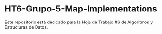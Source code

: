 # HT6-Grupo-5-Map-Implementations
Este repositorio está dedicado para la Hoja de Trabajo #6 de Algoritmos y Estructuras de Datos.

